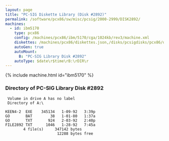 ```yaml
---
layout: page
title: "PC-SIG Diskette Library (Disk #2892)"
permalink: /software/pcx86/sw/misc/pcsig/2000-2999/DISK2892/
machines:
  - id: ibm5170
    type: pcx86
    config: /machines/pcx86/ibm/5170/cga/1024kb/rev3/machine.xml
    diskettes: /machines/pcx86/diskettes.json,/disks/pcsigdisks/pcx86/diskettes.json
    autoGen: true
    autoMount:
      B: "PC-SIG Library Disk #2892"
    autoType: $date\r$time\rB:\rDIR\r
---
```


{% include machine.html id="ibm5170" %}

### Directory of PC-SIG Library Disk #2892

     Volume in drive A has no label
     Directory of A:\

    KEEN4-2  EXE    345134   1-09-92   3:39p
    GO       BAT        38   1-01-80   1:37a
    GO       TXT       924   2-03-92   2:40p
    FILE2892 TXT      1046   1-28-92   7:45a
            4 file(s)     347142 bytes
                           12288 bytes free
